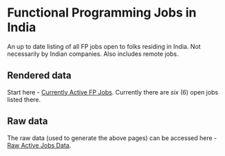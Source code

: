 # Functional Programming Jobs in India
An up to date listing of all FP jobs open to folks residing in India. Not necessarily by Indian companies. Also includes remote jobs.

## Rendered data

Start here - [Currently Active FP Jobs](https://github.com/fpindia/jobs/blob/main/rendered/active.md). Currently there are *six* (6) open jobs listed there.

## Raw data

The raw data (used to generate the above pages) can be accessed here - [Raw Active Jobs Data](https://github.com/fpindia/jobs/blob/main/raw/active.csv).
